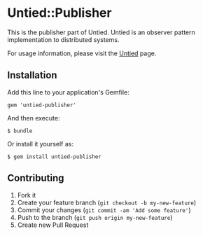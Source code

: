 # Untied::Publisher

This is the publisher part of Untied. Untied is an observer pattern implementation to distributed systems.

For usage information, please visit the [Untied](http://github.com.br/redu/untied) page.

## Installation

Add this line to your application's Gemfile:

    gem 'untied-publisher'

And then execute:

    $ bundle

Or install it yourself as:

    $ gem install untied-publisher

## Contributing

1. Fork it
2. Create your feature branch (`git checkout -b my-new-feature`)
3. Commit your changes (`git commit -am 'Add some feature'`)
4. Push to the branch (`git push origin my-new-feature`)
5. Create new Pull Request
